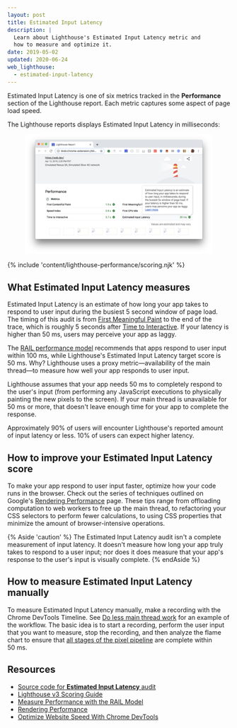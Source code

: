 ```yaml
---
layout: post
title: Estimated Input Latency
description: |
  Learn about Lighthouse's Estimated Input Latency metric and
  how to measure and optimize it.
date: 2019-05-02
updated: 2020-06-24
web_lighthouse:
  - estimated-input-latency
---
```


Estimated Input Latency is one of six metrics
tracked in the **Performance** section of the Lighthouse report.
Each metric captures some aspect of page load speed.

The Lighthouse reports displays Estimated Input Latency in milliseconds:

<figure class="w-figure">
  <img class="w-screenshot w-screenshot--filled" src="estimated-input-latency.png" alt="A screenshot of the Lighthouse Estimated Input Latency audit">
</figure>

{% include 'content/lighthouse-performance/scoring.njk' %}

## What Estimated Input Latency measures

Estimated Input Latency is an estimate of how long your app takes to respond to user input
during the busiest 5&nbsp;second window of page load.
The timing of this audit is from
[First Meaningful Paint](/first-meaningful-paint)
to the end of the trace, which is roughly 5&nbsp;seconds after
[Time to Interactive](/interactive).
If your latency is higher than 50&nbsp;ms, users may perceive your app as laggy.

The [RAIL performance model](https://developers.google.com/web/fundamentals/performance/rail)
recommends that apps respond to user input within 100&nbsp;ms,
while Lighthouse's Estimated Input Latency target score is 50&nbsp;ms. Why?
Lighthouse uses a proxy metric—availability of the main thread—to measure
how well your app responds to user input.

Lighthouse assumes that your app needs 50&nbsp;ms to completely respond to the user's input
(from performing any JavaScript executions to physically painting the new pixels to the screen).
If your main thread is unavailable for 50&nbsp;ms or more,
that doesn't leave enough time for your app to complete the response.

Approximately 90% of users will encounter Lighthouse's reported amount of input latency or less.
10% of users can expect higher latency.

## How to improve your Estimated Input Latency score

To make your app respond to user input faster,
optimize how your code runs in the browser.
Check out the series of techniques outlined on Google's
[Rendering Performance](https://developers.google.com/web/fundamentals/performance/rendering/) page.
These tips range from offloading computation to web workers to free up the main thread,
to refactoring your CSS selectors to perform fewer calculations,
to using CSS properties that minimize the amount of browser-intensive operations.

{% Aside 'caution' %}
The Estimated Input Latency audit isn't a complete measurement of input latency.
It doesn't measure how long your app truly takes to respond to a user input;
nor does it does measure that your app's response to the user's input is visually complete.
{% endAside %}

## How to measure Estimated Input Latency manually

To measure Estimated Input Latency manually,
make a recording with the Chrome DevTools Timeline.
See [Do less main thread work](https://developers.google.com/web/tools/chrome-devtools/speed/get-started#main)
for an example of the workflow.
The basic idea is to start a recording, perform the user input that you want to measure,
stop the recording, and then analyze the flame chart to ensure that
[all stages of the pixel pipeline](https://developers.google.com/web/fundamentals/performance/rendering/#the_pixel_pipeline)
are complete within 50&nbsp;ms.

## Resources

- [Source code for **Estimated Input Latency** audit](https://github.com/GoogleChrome/lighthouse/blob/master/lighthouse-core/audits/metrics/estimated-input-latency.js)
- [Lighthouse v3 Scoring Guide](https://developers.google.com/web/tools/lighthouse/v3/scoring)
- [Measure Performance with the RAIL Model](https://developers.google.com/web/fundamentals/performance/rail)
- [Rendering Performance](https://developers.google.com/web/fundamentals/performance/rendering/)
- [Optimize Website Speed With Chrome DevTools](https://developers.google.com/web/tools/chrome-devtools/speed/get-started)
